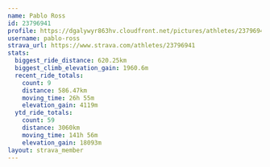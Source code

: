 ```yaml
---
name: Pablo Ross
id: 23796941
profile: https://dgalywyr863hv.cloudfront.net/pictures/athletes/23796941/14615399/1/large.jpg
username: pablo-ross
strava_url: https://www.strava.com/athletes/23796941
stats:
  biggest_ride_distance: 620.25km
  biggest_climb_elevation_gain: 1960.6m
  recent_ride_totals:
    count: 9
    distance: 586.47km
    moving_time: 26h 55m
    elevation_gain: 4119m
  ytd_ride_totals:
    count: 59
    distance: 3060km
    moving_time: 141h 56m
    elevation_gain: 18093m
layout: strava_member
--- 
```


